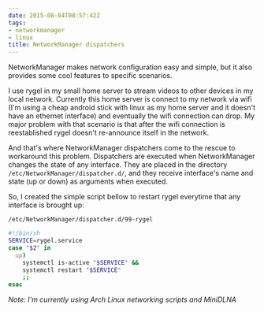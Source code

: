 ```yaml
---
date: 2015-08-04T08:57:42Z
tags:
- networkmanager
- linux
title: NetworkManager dispatchers
---
```


NetworkManager makes network configuration easy and simple, but it also provides some cool features to specific scenarios.

I use rygel in my small home server to stream videos to other devices in my local network. Currently this home server is connect to my network via wifi (I'm using a cheap android stick with linux as my home server and it doesn't have an ethernet interface) and eventually the wifi connection can drop. My major problem with that scenario is that after the wifi connection is reestablished rygel doesn't re-announce itself in the network.

And that's where NetworkManager dispatchers come to the rescue to workaround this problem. Dispatchers are executed when NetworkManager changes the state of any interface. They are placed in the directory `/etc/NetworkManager/dispatcher.d/`, and they receive interface's name and state (up or down) as arguments when executed.

So, I created the simple script bellow to restart rygel everytime that any interface is brought up:

`/etc/NetworkManager/dispatcher.d/99-rygel`

```sh
#!/bin/sh
SERVICE=rygel.service
case "$2" in
  up)
    systemctl is-active "$SERVICE" &&
    systemctl restart "$SERVICE"
    ;;
esac
```

_Note: I'm currently using Arch Linux networking scripts and MiniDLNA_
